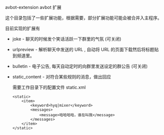 avbot-extension avbot 扩展

这个目录包括了一些扩展功能，根据需要，部分扩展功能可能会被合并入主程序。

目前实现的扩展有

* joke - 聊天的时候发个笑话活跃一下群里的气氛 (可关闭)

* urlpreview - 解析聊天中发送的 URL , 自动将 URL 的页面下载然后将标题贴到频道里。

* bulletin - 电子公告, 每天自动定时的向群里发送设定的群公告 (可关闭)

* static\_content - 对符合某些规则的消息，做出回应

	需要工作目录下的配置文件 static.xml
	
	```
	<static>
		<item>
			<keyword>hyq|mixer</keyword>
			<messages>
				<message>哈哈哈哈，谁在叫我</message>
			</messages>
		</item>
	</static>
	```
